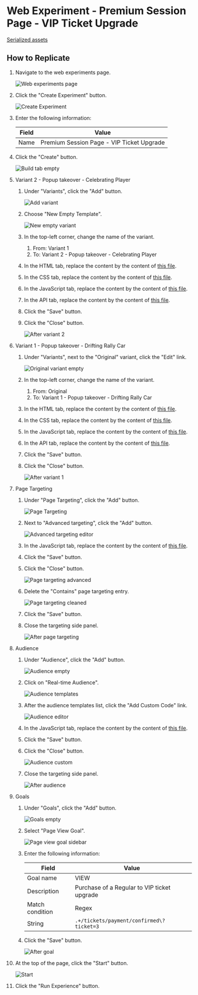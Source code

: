 # Web Experiment - Premium Session Page - VIP Ticket Upgrade

[Serialized assets](/demo/experience/personalize/experiments/web/Premium%20Session%20Page%20-%20VIP%20Ticket%20Upgrade)

## How to Replicate

1. Navigate to the web experiments page.

   ![Web experiments page](/docs/cdp-personalize/experiments/web/Web-experiments-page.png)

2. Click the "Create Experiment" button.

   ![Create Experiment](/docs/cdp-personalize/experiments/web/Create-experiment.png)

3. Enter the following information:

   |Field|Value|
   |-|-|
   |Name|Premium Session Page - VIP Ticket Upgrade|

4. Click the "Create" button.

   ![Build tab empty](/docs/cdp-personalize/experiments/web/Build-empty.png)

5. Variant 2 - Popup takeover - Celebrating Player
   1. Under "Variants", click the "Add" button.

      ![Add variant](/docs/cdp-personalize/experiments/web/Add-variant.png)

   2. Choose "New Empty Template".

      ![New empty variant](/docs/cdp-personalize/experiments/web/New-empty-variant.png)

   3. In the top-left corner, change the name of the variant.
      1. From: Variant 1
      2. To: Variant 2 - Popup takeover - Celebrating Player
   4. In the HTML tab, replace the content by the content of [this file](/demo/experience/personalize/experiments/web/Premium%20Session%20Page%20-%20VIP%20Ticket%20Upgrade/Variant%202%20-%20Popup%20takeover%20-%20Celebrating%20Player.html).
   5. In the CSS tab, replace the content by the content of [this file](/demo/experience/personalize/experiments/web/Premium%20Session%20Page%20-%20VIP%20Ticket%20Upgrade/Variant%202%20-%20Popup%20takeover%20-%20Celebrating%20Player.css).
   6. In the JavaScript tab, replace the content by the content of [this file](/demo/experience/personalize/experiments/web/Premium%20Session%20Page%20-%20VIP%20Ticket%20Upgrade/Variant%202%20-%20Popup%20takeover%20-%20Celebrating%20Player.js).
   7. In the API tab, replace the content by the content of [this file](/demo/experience/personalize/experiments/web/Premium%20Session%20Page%20-%20VIP%20Ticket%20Upgrade/Variant%202%20-%20Popup%20takeover%20-%20Celebrating%20Player.txt).
   8. Click the "Save" button.
   9. Click the "Close" button.

      ![After variant 2](After-variant-2.png)

6. Variant 1 - Popup takeover - Drifting Rally Car
   1. Under "Variants", next to the "Original" variant, click the "Edit" link.

      ![Original variant empty](/docs/cdp-personalize/experiments/web/Original-variant-empty.png)

   2. In the top-left corner, change the name of the variant.
      1. From: Original
      2. To: Variant 1 - Popup takeover - Drifting Rally Car
   3. In the HTML tab, replace the content by the content of [this file](/demo/experience/personalize/experiments/web/Premium%20Session%20Page%20-%20VIP%20Ticket%20Upgrade/Variant%201%20-%20Popup%20takeover%20-%20Drifting%20Rally%20Car.html).
   4. In the CSS tab, replace the content by the content of [this file](/demo/experience/personalize/experiments/web/Premium%20Session%20Page%20-%20VIP%20Ticket%20Upgrade/Variant%201%20-%20Popup%20takeover%20-%20Drifting%20Rally%20Car.css).
   5. In the JavaScript tab, replace the content by the content of [this file](/demo/experience/personalize/experiments/web/Premium%20Session%20Page%20-%20VIP%20Ticket%20Upgrade/Variant%201%20-%20Popup%20takeover%20-%20Drifting%20Rally%20Car.js).
   6. In the API tab, replace the content by the content of [this file](/demo/experience/personalize/experiments/web/Premium%20Session%20Page%20-%20VIP%20Ticket%20Upgrade/Variant%201%20-%20Popup%20takeover%20-%20Drifting%20Rally%20Car.txt).
   7. Click the "Save" button.
   8. Click the "Close" button.

      ![After variant 1](After-variant-1.png)

7. Page Targeting
   1. Under "Page Targeting", click the "Add" button.

      ![Page Targeting](/docs/cdp-personalize/experiments/web/Page-targeting-empty.png)

   2. Next to "Advanced targeting", click the "Add" button.

      ![Advanced targeting editor](/docs/cdp-personalize/experiments/web/Advanced-targeting-editor.png)

   3. In the JavaScript tab, replace the content by the content of [this file](/demo/experience/personalize/experiments/web/Premium%20Session%20Page%20-%20VIP%20Ticket%20Upgrade/Advanced%20targeting%20Script.js).
   4. Click the "Save" button.
   5. Click the "Close" button.

      ![Page targeting advanced](/docs/cdp-personalize/experiments/web/Page-targeting-advanced.png)

   6. Delete the "Contains" page targeting entry.

      ![Page targeting cleaned](/docs/cdp-personalize/experiments/web/Page-targeting-cleaned.png)

   7. Click the "Save" button.
   8. Close the targeting side panel.

      ![After page targeting](After-page-targeting.png)

8. Audience
   1. Under "Audience", click the "Add" button.

      ![Audience empty](/docs/cdp-personalize/experiments/web/Audience-empty.png)

   2. Click on "Real-time Audience".

      ![Audience templates](/docs/cdp-personalize/experiments/web/Audience-templates.png)

   3. After the audience templates list, click the "Add Custom Code" link.

      ![Audience editor](/docs/cdp-personalize/experiments/web/Audience-editor.png)

   4. In the JavaScript tab, replace the content by the content of [this file](/demo/experience/personalize/experiments/web/Premium%20Session%20Page%20-%20VIP%20Ticket%20Upgrade/Custom%20Real-Time%20Audience.js).
   5. Click the "Save" button.
   6. Click the "Close" button.

      ![Audience custom](/docs/cdp-personalize/experiments/web/Audience-custom.png)

   7. Close the targeting side panel.

      ![After audience](After-audience.png)

9. Goals
   1. Under "Goals", click the "Add" button.

      ![Goals empty](/docs/cdp-personalize/experiments/web/Goals-empty.png)

   2. Select "Page View Goal".

      ![Page view goal sidebar](/docs/cdp-personalize/experiments/web/Page-view-goal-sidebar.png)

   3. Enter the following information:

      |Field|Value|
      |-|-|
      |Goal name|VIEW|
      |Description|Purchase of a Regular to VIP ticket upgrade|
      |Match condition|Regex|
      |String|`.+/tickets/payment/confirmed\?ticket=3`|

   4. Click the "Save" button.

      ![After goal](After-goal.png)

10. At the top of the page, click the "Start" button.

    ![Start](/docs/cdp-personalize/experiments/web/Start.png)

11. Click the "Run Experience" button.
